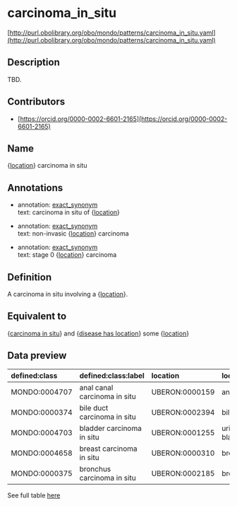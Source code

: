 # carcinoma_in_situ 

[http://purl.obolibrary.org/obo/mondo/patterns/carcinoma_in_situ.yaml](http://purl.obolibrary.org/obo/mondo/patterns/carcinoma_in_situ.yaml)
## Description 

TBD.
## Contributors 
* [https://orcid.org/0000-0002-6601-2165](https://orcid.org/0000-0002-6601-2165) 
## Name 

{[location](http://www.w3.org/2002/07/owl#Thing)} carcinoma in situ

## Annotations 

* annotation: [exact_synonym](http://www.geneontology.org/formats/oboInOwl#hasExactSynonym)  
text: carcinoma in situ of {[location](http://www.w3.org/2002/07/owl#Thing)}

* annotation: [exact_synonym](http://www.geneontology.org/formats/oboInOwl#hasExactSynonym)  
text: non-invasic {[location](http://www.w3.org/2002/07/owl#Thing)} carcinoma

* annotation: [exact_synonym](http://www.geneontology.org/formats/oboInOwl#hasExactSynonym)  
text: stage 0 {[location](http://www.w3.org/2002/07/owl#Thing)} carcinoma

## Definition 

A carcinoma in situ involving a {[location](http://www.w3.org/2002/07/owl#Thing)}.

## Equivalent to 

{[carcinoma in situ](http://purl.obolibrary.org/obo/MONDO_0004647)} and {[disease has location](http://purl.obolibrary.org/obo/RO_0004026)} some {[location](http://www.w3.org/2002/07/owl#Thing)}

## Data preview 
| defined:class                                | defined:class:label          | location                                      | location:label   |
|:---------------------------------------------|:-----------------------------|:----------------------------------------------|:-----------------|
| MONDO:0004707 | anal canal carcinoma in situ | UBERON:0000159 | anal canal       |
| MONDO:0000374 | bile duct carcinoma in situ  | UBERON:0002394 | bile duct        |
| MONDO:0004703 | bladder carcinoma in situ    | UBERON:0001255 | urinary bladder  |
| MONDO:0004658 | breast carcinoma in situ     | UBERON:0000310 | breast           |
| MONDO:0000375 | bronchus carcinoma in situ   | UBERON:0002185 | bronchus         |

See full table [here](https://github.com/monarch-initiative/mondo/blob/master/src/patterns/data/matches/carcinoma_in_situ.tsv) 
